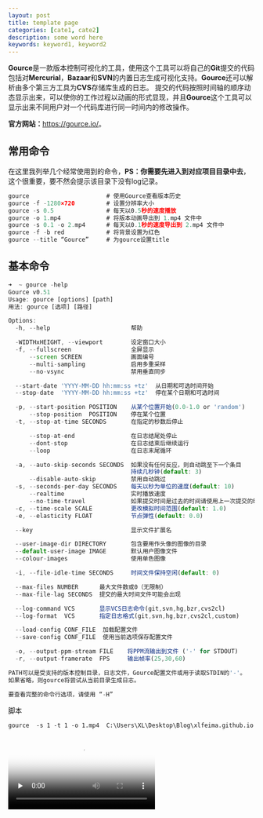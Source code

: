 ```yaml
---
layout: post
title: template page
categories: [cate1, cate2]
description: some word here
keywords: keyword1, keyword2
---
```


**Gource**是一款版本控制可视化的工具，使用这个工具可以将自己的**Git**提交的代码包括对**Mercurial**，**Bazaar**和**SVN**的内置日志生成可视化支持。**Gource**还可以解析由多个第三方工具为**CVS**存储库生成的日志。 提交的代码按照时间轴的顺序动态显示出来，可以使你的工作过程以动画的形式显现，并且**Gource**这个工具可以显示出来不同用户对一个代码库进行同一时间内的修改操作。

**官方网站：**<https://gource.io/>。

## 常用命令

在这里我列举几个经常使用到的命令，**PS：你需要先进入到对应项目目录中去**，这个很重要，要不然会提示该目录下没有log记录。

```javascript
gource                      # 使用Gource查看版本历史
gource -f -1280×720         # 设置分辨率大小
gource -s 0.5               # 每天以0.5秒的速度播放
gource -o 1.mp4             # 将版本动画导出到 1.mp4 文件中
gource -s 0.1 -o 2.mp4      # 每天以0.1秒的速度导出到 2.mp4 文件中
gource -f -b red            # 将背景设置为红色
gource --title “Gource”     # 为gource设置title
```

## 基本命令

```javascript
➜  ~ gource -help
Gource v0.51
Usage: gource [options] [path]
用法: gource [选项] [路径]

Options:
  -h, --help                       帮助

  -WIDTHxHEIGHT, --viewport        设定窗口大小
  -f, --fullscreen                 全屏显示
      --screen SCREEN              画面编号
      --multi-sampling             启用多重采样
      --no-vsync                   禁用垂直同步

  --start-date 'YYYY-MM-DD hh:mm:ss +tz'  从日期和可选时间开始
  --stop-date  'YYYY-MM-DD hh:mm:ss +tz'  停在某个日期和可选时间

  -p, --start-position POSITION    从某个位置开始(0.0-1.0 or 'random')
      --stop-position  POSITION    停在某个位置
  -t, --stop-at-time SECONDS       在指定的秒数后停止

      --stop-at-end                在日志结尾处停止
      --dont-stop                  在日志结束后继续运行
      --loop                       在日志末尾循环

  -a, --auto-skip-seconds SECONDS  如果没有任何反应，则自动跳至下一个条目
                                   持续几秒钟(default: 3)
      --disable-auto-skip          禁用自动跳过
  -s, --seconds-per-day SECONDS    每天以秒为单位的速度(default: 10)
      --realtime                   实时播放速度
      --no-time-travel             如果提交时间是过去的时间请使用上一次提交的时间
  -c, --time-scale SCALE           更改模拟时间范围(default: 1.0)
  -e, --elasticity FLOAT           节点弹性(default: 0.0)

  --key                            显示文件扩展名

  --user-image-dir DIRECTORY       包含要用作头像的图像的目录
  --default-user-image IMAGE       默认用户图像文件
  --colour-images                  使用单色图像

  -i, --file-idle-time SECONDS     时间文件保持空闲(default: 0)

  --max-files NUMBER      最大文件数或0（无限制）
  --max-file-lag SECONDS  提交的最大时间文件可能会出现

  --log-command VCS       显示VCS日志命令(git,svn,hg,bzr,cvs2cl)
  --log-format  VCS       指定日志格式(git,svn,hg,bzr,cvs2cl,custom)

  --load-config CONF_FILE  加载配置文件
  --save-config CONF_FILE  使用当前选项保存配置文件

  -o, --output-ppm-stream FILE    将PPM流输出到文件 ('-' for STDOUT)
  -r, --output-framerate  FPS     输出帧率(25,30,60)

PATH可以是受支持的版本控制目录，日志文件，Gource配置文件或用于读取STDIN的'-'。
如果省略，则gource将尝试从当前目录生成日志。

要查看完整的命令行选项，请使用 “-H”
```

脚本

```
gource  -s 1 -t 1 -o 1.mp4  C:\Users\XL\Desktop\Blog\xlfeima.github.io
```

<video id="video" controls="" preload="none" poster="https://img-blog.csdnimg.cn/2019110817503031.png?x-oss-process=image/watermark,type_ZmFuZ3poZW5naGVpdGk,shadow_10,text_aHR0cHM6Ly9ibG9nLmNzZG4ubmV0L3dlaXhpbl80MzE5NTUxMg==,size_16,color_FFFFFF,t_70">
<source id="mp4" src="http://clips.vorwaerts-gmbh.de/big_buck_bunny.mp4" type="video/mp4">
</video>

